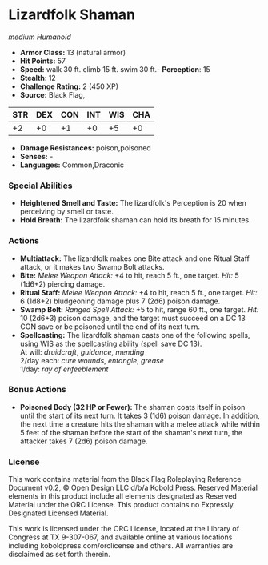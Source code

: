 # Lizardfolk Shaman

*medium* *Humanoid*

- **Armor Class:** 13 (natural armor)
- **Hit Points:** 57 
- **Speed:** walk 30 ft. climb 15 ft. swim 30 ft.- **Perception**: 15
- **Stealth**: 12
- **Challenge Rating:** 2 (450 XP)
- **Source:** Black Flag,

| STR | DEX | CON | INT | WIS | CHA |
| --- | --- | --- | --- | --- | --- |
| +2 | +0 | +1 | +0 | +5 | +0 |

- **Damage Resistances:** poison,poisoned
- **Senses:** -
- **Languages:** Common,Draconic

### Special Abilities

- **Heightened Smell and Taste:** The lizardfolk's Perception is 20 when perceiving by smell or taste.
- **Hold Breath:** The lizardfolk shaman can hold its breath for 15 minutes.

### Actions

- **Multiattack:** The lizardfolk makes one Bite attack and one Ritual Staff attack, or it makes two Swamp Bolt attacks.
- **Bite:** _Melee Weapon Attack:_ +4 to hit, reach 5 ft., one target. _Hit:_ 5 (1d6+2) piercing damage.
- **Ritual Staff:** _Melee Weapon Attack:_ +4 to hit, reach 5 ft., one target. _Hit:_ 6 (1d8+2) bludgeoning damage plus 7 (2d6) poison damage.
- **Swamp Bolt:** _Ranged Spell Attack:_ +5 to hit, range 60 ft., one target. _Hit:_ 10 (2d6+3) poison damage, and the target must succeed on a DC 13 CON save or be poisoned until the end of its next turn.
- **Spellcasting:** The lizardfolk shaman casts one of the following spells, using WIS as the spellcasting ability (spell save DC 13).<br>At will: _druidcraft_, _guidance_, _mending_<br>2/day each: _cure wounds_, _entangle_, _grease_<br>1/day: _ray of enfeeblement_

### Bonus Actions

- **Poisoned Body (32 HP or Fewer):** The shaman coats itself in poison until the start of its next turn. It takes 3 (1d6) poison damage. In addition, the next time a creature hits the shaman with a melee attack while within 5 feet of the shaman before the start of the shaman's next turn, the attacker takes 7 (2d6) poison damage.


### License

This work contains material from the Black Flag Roleplaying Reference Document v0.2, © Open Design LLC d/b/a Kobold Press. Reserved Material elements in this product include all elements designated as Reserved Material under the ORC License. This product contains no Expressly Designated Licensed Material.

This work is licensed under the ORC License, located at the Library of Congress at TX 9-307-067, and available online at various locations including koboldpress.com/orclicense and others. All warranties are disclaimed as set forth therein.
